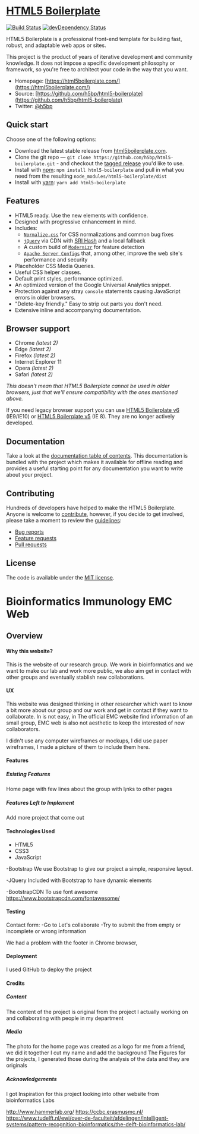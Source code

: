 # [HTML5 Boilerplate](https://html5boilerplate.com/)

[![Build Status](https://travis-ci.org/h5bp/html5-boilerplate.svg)](https://travis-ci.org/h5bp/html5-boilerplate)
[![devDependency Status](https://david-dm.org/h5bp/html5-boilerplate/dev-status.svg)](https://david-dm.org/h5bp/html5-boilerplate#info=devDependencies)

HTML5 Boilerplate is a professional front-end template for building
fast, robust, and adaptable web apps or sites.

This project is the product of years of iterative development and
community knowledge. It does not impose a specific development
philosophy or framework, so you're free to architect your code in the
way that you want.

* Homepage: [https://html5boilerplate.com/](https://html5boilerplate.com/)
* Source: [https://github.com/h5bp/html5-boilerplate](https://github.com/h5bp/html5-boilerplate)
* Twitter: [@h5bp](https://twitter.com/h5bp)


## Quick start

Choose one of the following options:

- Download the latest stable release from
  [html5boilerplate.com](https://html5boilerplate.com/).
- Clone the git repo — `git clone
  https://github.com/h5bp/html5-boilerplate.git` - and checkout the
  [tagged release](https://github.com/h5bp/html5-boilerplate/releases)
  you'd like to use.
- Install with [npm](https://www.npmjs.com/): `npm install html5-boilerplate` and pull in what you need from the resulting `node_modules/html5-boilerplate/dist`
- Install with [yarn](https://yarnpkg.com/): `yarn add html5-boilerplate`


## Features

* HTML5 ready. Use the new elements with confidence.
* Designed with progressive enhancement in mind.
* Includes:
  * [`Normalize.css`](https://necolas.github.com/normalize.css/)
    for CSS normalizations and common bug fixes
  * [`jQuery`](https://jquery.com/) via CDN with [SRI Hash](https://developer.mozilla.org/en-US/docs/Web/Security/Subresource_Integrity) and a local fallback
  * A custom build of [`Modernizr`](https://modernizr.com/) for feature
    detection
  * [`Apache Server Configs`](https://github.com/h5bp/server-configs-apache)
    that, among other, improve the web site's performance and security
* Placeholder CSS Media Queries.
* Useful CSS helper classes.
* Default print styles, performance optimized.
* An optimized version of the Google Universal Analytics snippet.
* Protection against any stray `console` statements causing JavaScript
  errors in older browsers.
* "Delete-key friendly." Easy to strip out parts you don't need.
* Extensive inline and accompanying documentation.


## Browser support

* Chrome *(latest 2)*
* Edge *(latest 2)*
* Firefox *(latest 2)*
* Internet Explorer 11
* Opera *(latest 2)*
* Safari *(latest 2)*

*This doesn't mean that HTML5 Boilerplate cannot be used in older browsers,
just that we'll ensure compatibility with the ones mentioned above.*

If you need legacy browser support you can use [HTML5 Boilerplate v6](https://github.com/h5bp/html5-boilerplate/releases/tag/6.1.0) (IE9/IE10)
or [HTML5 Boilerplate v5](https://github.com/h5bp/html5-boilerplate/releases/tag/5.3.0) (IE 8). They are no longer actively developed.


## Documentation

Take a look at the [documentation table of contents](dist/doc/TOC.md).
This documentation is bundled with the project which makes it 
available for offline reading and provides a useful starting point for
any documentation you want to write about your project.


## Contributing

Hundreds of developers have helped to make the HTML5 Boilerplate. Anyone is welcome to [contribute](.github/CONTRIBUTING.md),
however, if you decide to get involved, please take a moment to review
the [guidelines](.github/CONTRIBUTING.md):

* [Bug reports](.github/CONTRIBUTING.md#bugs)
* [Feature requests](.github/CONTRIBUTING.md#features)
* [Pull requests](.github/CONTRIBUTING.md#pull-requests)


## License

The code is available under the [MIT license](LICENSE.txt).





# Bioinformatics Immunology EMC Web 

## Overview

#### Why this website?
This is the website of our research group. We work in bioinformatics 
and we want to make our lab and work more public, we also aim
get in contact with other groups and  eventually stablish new collaborations.
 
 
#### UX
This website was designed thinking in other researcher which want to know a bit more about
our group and our work and get in contact if they want to collaborate. In is not easy, in 
The official EMC website find information of an small group, EMC web is also not aesthetic 
to keep the interested of new collaborators.

I didn't use any computer wireframes or mockups, I did use paper wireframes, I made a picture 
of them to include them here.


#### Features
##### Existing Features
Home page with few lines about the group with l¡nks to other pages


##### Features Left to Implement
Add more project that come out


#### Technologies Used

- HTML5
- CSS3
- JavaScript

-Bootstrap
We use Bootstrap to give our project a simple, responsive layout.

-JQuery
Included with Bootstrap to have dynamic elements

-BootstrapCDN
To use font awesome
https://www.bootstrapcdn.com/fontawesome/
 
 #### Testing 
 
Contact form:
-Go to Let's collaborate 
-Try to submit the from empty or incomplete or wrong information 


We had a problem with the footer in Chrome browser,   




#### Deployment

I used GitHub to deploy the project




#### Credits

##### Content
The content of the project is original from the project I actually working on and 
collaborating with people in my department

##### Media
The photo for the home page was created as a logo for me from a friend, we did it 
together I cut my name and add the background
The Figures for the projects, I generated those during the analysis of the data and they
are originals

##### Acknowledgements

I got Inspiration for this project looking into other website from bioinformatics Labs

http://www.hammerlab.org/
https://ccbc.erasmusmc.nl/
https://www.tudelft.nl/ewi/over-de-faculteit/afdelingen/intelligent-systems/pattern-recognition-bioinformatics/the-delft-bioinformatics-lab/
